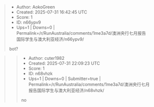 > - Author: AokoGreen
> - Created: 2025-07-31 16:42:45 UTC
> - Score: 1
> - ID: n66ypv9
> - Ups=1 | Downs=0 | Permalink=/r/RunAustralia/comments/1me3a7d/澳洲央行七月报告国际学生与澳大利亚经济/n66ypv9/
>
> bot?

>> - Author: cuter1982
>> - Created: 2025-07-31 22:09:23 UTC
>> - Score: 1
>> - ID: n68vhzk
>> - Ups=1 | Downs=0 | Submitter=true | Permalink=/r/RunAustralia/comments/1me3a7d/澳洲央行七月报告国际学生与澳大利亚经济/n68vhzk/
>>
>> no
